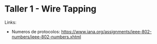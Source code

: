 # Taller 1 - Wire Tapping

Links:

- Numeros de protocolos: https://www.iana.org/assignments/ieee-802-numbers/ieee-802-numbers.xhtml